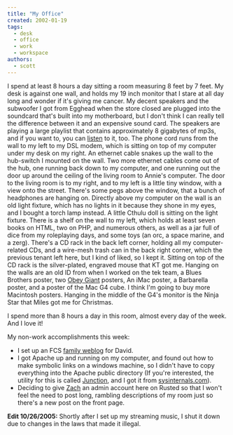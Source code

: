 ```yaml
---
title: "My Office"
created: 2002-01-19
tags:
  - desk
  - office
  - work
  - workspace
authors:
  - scott
---
```


I spend at least 8 hours a day sitting a room measuring 8 feet by 7 feet. My desk is against one wall, and holds my 19 inch monitor that I stare at all day long and wonder if it's giving me cancer. My decent speakers and the subwoofer I got from Egghead when the store closed are plugged into the soundcard that's built into my motherboard, but I don't think I can really tell the difference between it and an expensive sound card. The speakers are playing a large playlist that contains approximately 8 gigabytes of mp3s, and if you want to, you can [listen](http://radio.spaceninja.com:8000/) to it, too. The phone cord runs from the wall to my left to my DSL modem, which is sitting on top of my computer under my desk on my right. An ethernet cable snakes up the wall to the hub-switch I mounted on the wall. Two more ethernet cables come out of the hub, one running back down to my computer, and one running out the door up around the ceiling of the living room to Annie's computer. The door to the living room is to my right, and to my left is a little tiny window, with a view onto the street. There's some pegs above the window, that a bunch of headphones are hanging on. Directly above my computer on the wall is an old light fixture, which has no lights in it because they shone in my eyes, and I bought a torch lamp instead. A little Cthulu doll is sitting on the light fixture. There is a shelf on the wall to my left, which holds at least seven books on HTML, two on PHP, and numerous others, as well as a jar full of dice from my roleplaying days, and some toys (an orc, a space marine, and a zerg). There's a CD rack in the back left corner, holding all my computer-related CDs, and a wire-mesh trash can in the back right corner, which the previous tenant left here, but I kind of liked, so I kept it. Sitting on top of the CD rack is the silver-plated, engraved mouse that KT got me. Hanging on the walls are an old ID from when I worked on the tek team, a Blues Brothers poster, two [Obey Giant](http://www.obeygiant.com/) posters, An iMac poster, a Barbarella poster, and a poster of the Mac G4 cube. I think I'm going to buy more Macintosh posters. Hanging in the middle of the G4's monitor is the Ninja Star that Miles got me for Christmas.

I spend more than 8 hours a day in this room, almost every day of the week. And I love it!

My non-work accomplishments this week:

- I set up an FCS [family weblog](http://dysnomia.spaceninja.com/) for David.
- I got Apache up and running on my computer, and found out how to make symbolic links on a windows machine, so I didn't have to copy everything into the Apache public directory (If you're interested, the utility for this is called [Junction](http://www.sysinternals.com/ntw2k/source/misc.shtml#junction), and I got it from [sysinternals.com](http://www.sysinternals.com)).
- Deciding to give [Zach](http://www.hatelife.org/view.php?user=blackflag) an admin account here on Rusted so that I won't feel the need to post long, rambling descriptions of my room just so there's a new post on the front page.

**Edit 10/26/2005:** Shortly after I set up my streaming music, I shut it down due to changes in the laws that made it illegal.
